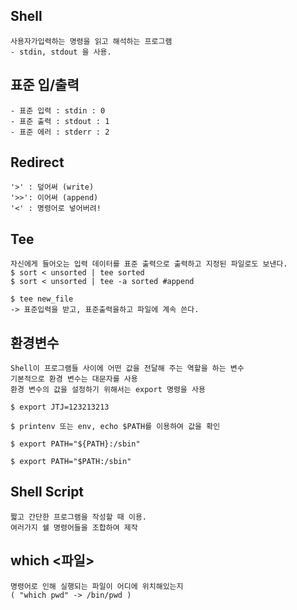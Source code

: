## Shell
    사용자가입력하는 명령을 읽고 해석하는 프로그램
    - stdin, stdout 을 사용.

## 표준 입/출력
    - 표준 입력 : stdin : 0
    - 표준 출력 : stdout : 1
    - 표준 에러 : stderr : 2


## Redirect
    '>' : 덮어써 (write)
    '>>': 이어써 (append)
    '<' : 명령어로 넣어버려!


## Tee
    자신에게 들어오는 입력 데이터를 표준 출력으로 출력하고 지정된 파일로도 보낸다.
    $ sort < unsorted | tee sorted
    $ sort < unsorted | tee -a sorted #append

    $ tee new_file
    -> 표준입력을 받고, 표준출력을하고 파일에 계속 쓴다.

## 환경변수
    Shell이 프로그램들 사이에 어떤 값을 전달해 주는 역할을 하는 변수
    기본적으로 환경 변수는 대문자를 사용
    환경 변수의 값을 설정하기 위해서는 export 명령을 사용

    $ export JTJ=123213213

    $ printenv 또는 env, echo $PATH를 이용하여 값을 확인

    $ export PATH="${PATH}:/sbin"

    $ export PATH="$PATH:/sbin"

## Shell Script
    짧고 간단한 프로그램을 작성할 때 이용.
    여러가지 쉘 명령어들을 조합하여 제작


## which <파일>
    명령어로 인해 실행되는 파일이 어디에 위치해있는지
    ( "which pwd" -> /bin/pwd )
